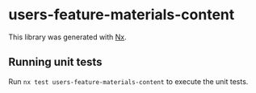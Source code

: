 # users-feature-materials-content

This library was generated with [Nx](https://nx.dev).

## Running unit tests

Run `nx test users-feature-materials-content` to execute the unit tests.
